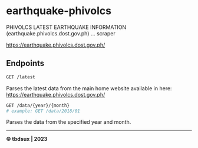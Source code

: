 # earthquake-phivolcs

PHIVOLCS LATEST EARTHQUAKE INFORMATION (earthquake.phivolcs.dost.gov.ph) ... scraper

https://earthquake.phivolcs.dost.gov.ph/

## Endpoints

```sh
GET /latest
```

Parses the latest data from the main home website available in here: https://earthquake.phivolcs.dost.gov.ph/

```sh
GET /data/{year}/{month}
# example: GET /data/2018/01
```

Parses the data from the specified year and month.

---

**&copy; tbdsux | 2023**
